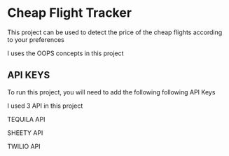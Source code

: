 
# Cheap Flight Tracker

This project can be used to detect the price of the cheap flights according to your preferences

I uses the OOPS concepts in this project 



## API KEYS 

To run this project, you will need to add the following following  API Keys

I used 3 API in this project

TEQUILA API

SHEETY API
 
TWILIO API


